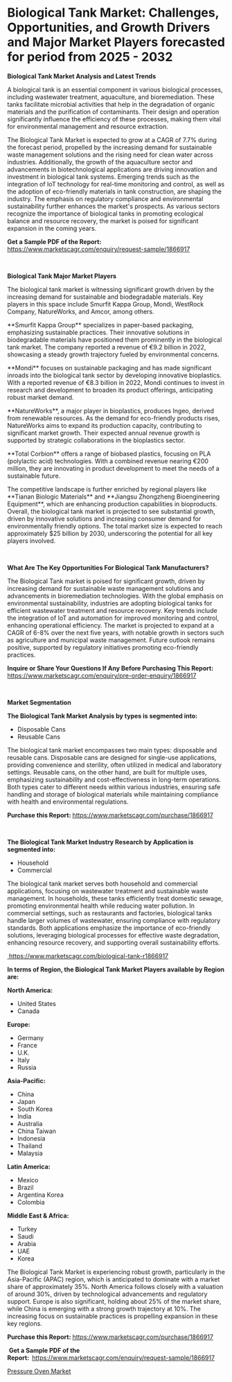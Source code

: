 <p><h1>Biological Tank Market: Challenges, Opportunities, and Growth Drivers and Major Market Players forecasted for period from 2025 - 2032</h1></p><p><strong>Biological Tank Market Analysis and Latest Trends</strong></p>
<p><p>A biological tank is an essential component in various biological processes, including wastewater treatment, aquaculture, and bioremediation. These tanks facilitate microbial activities that help in the degradation of organic materials and the purification of contaminants. Their design and operation significantly influence the efficiency of these processes, making them vital for environmental management and resource extraction.</p><p>The Biological Tank Market is expected to grow at a CAGR of 7.7% during the forecast period, propelled by the increasing demand for sustainable waste management solutions and the rising need for clean water across industries. Additionally, the growth of the aquaculture sector and advancements in biotechnological applications are driving innovation and investment in biological tank systems. Emerging trends such as the integration of IoT technology for real-time monitoring and control, as well as the adoption of eco-friendly materials in tank construction, are shaping the industry. The emphasis on regulatory compliance and environmental sustainability further enhances the market's prospects. As various sectors recognize the importance of biological tanks in promoting ecological balance and resource recovery, the market is poised for significant expansion in the coming years.</p></p>
<p><strong>Get a Sample PDF of the Report:&nbsp;</strong> <a href="https://www.marketscagr.com/enquiry/request-sample/1866917?utm_campaign=2461&utm_medium=2&utm_source=Github&utm_content=ia&utm_term=11042025&utm_id=biological-tank">https://www.marketscagr.com/enquiry/request-sample/1866917</a></p>
<p>&nbsp;</p>
<p><strong>Biological Tank Major Market Players</strong></p>
<p><p>The biological tank market is witnessing significant growth driven by the increasing demand for sustainable and biodegradable materials. Key players in this space include Smurfit Kappa Group, Mondi, WestRock Company, NatureWorks, and Amcor, among others.</p><p>**Smurfit Kappa Group** specializes in paper-based packaging, emphasizing sustainable practices. Their innovative solutions in biodegradable materials have positioned them prominently in the biological tank market. The company reported a revenue of €9.2 billion in 2022, showcasing a steady growth trajectory fueled by environmental concerns.</p><p>**Mondi** focuses on sustainable packaging and has made significant inroads into the biological tank sector by developing innovative bioplastics. With a reported revenue of €8.3 billion in 2022, Mondi continues to invest in research and development to broaden its product offerings, anticipating robust market demand.</p><p>**NatureWorks**, a major player in bioplastics, produces Ingeo, derived from renewable resources. As the demand for eco-friendly products rises, NatureWorks aims to expand its production capacity, contributing to significant market growth. Their expected annual revenue growth is supported by strategic collaborations in the bioplastics sector.</p><p>**Total Corbion** offers a range of biobased plastics, focusing on PLA (polylactic acid) technologies. With a combined revenue nearing €200 million, they are innovating in product development to meet the needs of a sustainable future.</p><p>The competitive landscape is further enriched by regional players like **Tianan Biologic Materials** and **Jiangsu Zhongzheng Bioengineering Equipment**, which are enhancing production capabilities in bioproducts. Overall, the biological tank market is projected to see substantial growth, driven by innovative solutions and increasing consumer demand for environmentally friendly options. The total market size is expected to reach approximately $25 billion by 2030, underscoring the potential for all key players involved.</p></p>
<p>&nbsp;</p>
<p><strong>What Are The Key Opportunities For Biological Tank Manufacturers?</strong></p>
<p><p>The Biological Tank market is poised for significant growth, driven by increasing demand for sustainable waste management solutions and advancements in bioremediation technologies. With the global emphasis on environmental sustainability, industries are adopting biological tanks for efficient wastewater treatment and resource recovery. Key trends include the integration of IoT and automation for improved monitoring and control, enhancing operational efficiency. The market is projected to expand at a CAGR of 6-8% over the next five years, with notable growth in sectors such as agriculture and municipal waste management. Future outlook remains positive, supported by regulatory initiatives promoting eco-friendly practices.</p></p>
<p><strong>Inquire or Share Your Questions If Any Before Purchasing This Report:</strong> <a href="https://www.marketscagr.com/enquiry/pre-order-enquiry/1866917?utm_campaign=2461&utm_medium=2&utm_source=Github&utm_content=ia&utm_term=11042025&utm_id=biological-tank">https://www.marketscagr.com/enquiry/pre-order-enquiry/1866917</a></p>
<p>&nbsp;</p>
<p><strong>Market Segmentation</strong></p>
<p><strong>The Biological Tank Market Analysis by types is segmented into:</strong></p>
<p><ul><li>Disposable Cans</li><li>Reusable Cans</li></ul></p>
<p><p>The biological tank market encompasses two main types: disposable and reusable cans. Disposable cans are designed for single-use applications, providing convenience and sterility, often utilized in medical and laboratory settings. Reusable cans, on the other hand, are built for multiple uses, emphasizing sustainability and cost-effectiveness in long-term operations. Both types cater to different needs within various industries, ensuring safe handling and storage of biological materials while maintaining compliance with health and environmental regulations.</p></p>
<p><strong>Purchase this Report:&nbsp;</strong><a href="https://www.marketscagr.com/purchase/1866917?utm_campaign=2461&utm_medium=2&utm_source=Github&utm_content=ia&utm_term=11042025&utm_id=biological-tank">https://www.marketscagr.com/purchase/1866917</a></p>
<p>&nbsp;</p>
<p><strong>The Biological Tank Market Industry Research by Application is segmented into:</strong></p>
<p><ul><li>Household</li><li>Commercial</li></ul></p>
<p><p>The biological tank market serves both household and commercial applications, focusing on wastewater treatment and sustainable waste management. In households, these tanks efficiently treat domestic sewage, promoting environmental health while reducing water pollution. In commercial settings, such as restaurants and factories, biological tanks handle larger volumes of wastewater, ensuring compliance with regulatory standards. Both applications emphasize the importance of eco-friendly solutions, leveraging biological processes for effective waste degradation, enhancing resource recovery, and supporting overall sustainability efforts.</p></p>
<p><a href="https://www.marketscagr.com/biological-tank-r1866917?utm_campaign=2461&utm_medium=2&utm_source=Github&utm_content=ia&utm_term=11042025&utm_id=biological-tank">&nbsp;https://www.marketscagr.com/biological-tank-r1866917</a></p>
<p><strong>In terms of Region, the Biological Tank Market Players available by Region are:</strong></p>
<p>
    <p> <strong> North America: </strong>
        <ul>
            <li>United States</li>
            <li>Canada</li>
        </ul>
        </p> 
    <p> <strong> Europe: </strong>
        <ul>
            <li>Germany</li>
            <li>France</li>
            <li>U.K.</li>
            <li>Italy</li>
            <li>Russia</li>
        </ul>
        </p> 
    <p> <strong> Asia-Pacific: </strong>
        <ul>
            <li>China</li>
            <li>Japan</li>
            <li>South Korea</li>
            <li>India</li>
            <li>Australia</li>
            <li>China Taiwan</li>
            <li>Indonesia</li>
            <li>Thailand</li>
            <li>Malaysia</li>
        </ul>
        </p> 
    <p> <strong> Latin America: </strong>
        <ul>
            <li>Mexico</li>
            <li>Brazil</li>
            <li>Argentina Korea</li>
            <li>Colombia</li>
        </ul>
        </p> 
    <p> <strong> Middle East & Africa: </strong>
        <ul>
            <li>Turkey</li>
            <li>Saudi</li>
            <li>Arabia</li>
            <li>UAE</li>
            <li>Korea</li>
        </ul>
    </p>
    </p>
<p><p>The Biological Tank Market is experiencing robust growth, particularly in the Asia-Pacific (APAC) region, which is anticipated to dominate with a market share of approximately 35%. North America follows closely with a valuation of around 30%, driven by technological advancements and regulatory support. Europe is also significant, holding about 25% of the market share, while China is emerging with a strong growth trajectory at 10%. The increasing focus on sustainable practices is propelling expansion in these key regions.</p></p>
<p><strong>Purchase this Report: </strong><a href="https://www.marketscagr.com/purchase/1866917?utm_campaign=2461&utm_medium=2&utm_source=Github&utm_content=ia&utm_term=11042025&utm_id=biological-tank">https://www.marketscagr.com/purchase/1866917</a></p>
<p>&nbsp;<strong>Get a Sample PDF of the Report:&nbsp;&nbsp;</strong><a href="https://www.marketscagr.com/enquiry/request-sample/1866917?utm_campaign=2461&utm_medium=2&utm_source=Github&utm_content=ia&utm_term=11042025&utm_id=biological-tank">https://www.marketscagr.com/enquiry/request-sample/1866917</a></p>
<p><strong></strong></p>
<p><p><a href="https://github.com/ssaradulai/Market-Research-Report-List-1/blob/main/pressure-oven-market.md?utm_campaign=2461&utm_medium=2&utm_source=Github&utm_content=ia&utm_term=11042025&utm_id=biological-tank">Pressure Oven Market</a></p></p>